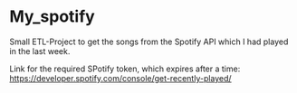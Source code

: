 # My_spotify

Small ETL-Project to get the songs from the Spotify API which I had played in the last week. 
 

Link for the required SPotify token, which expires after a time:
https://developer.spotify.com/console/get-recently-played/

